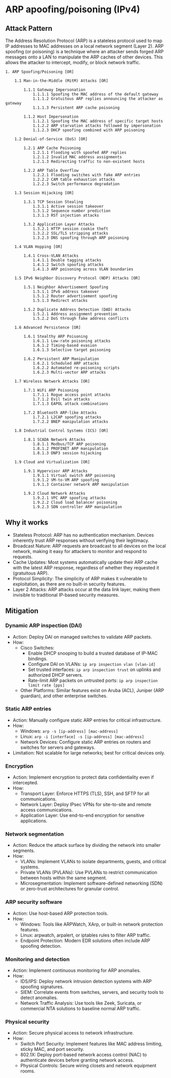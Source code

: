 # ARP apoofing/poisoning (IPv4)

## Attack Pattern

The Address Resolution Protocol (ARP) is a stateless protocol used to map IP addresses to MAC addresses on a local network segment (Layer 2). ARP spoofing (or poisoning) is a technique where an attacker sends forged ARP messages onto a LAN to manipulate the ARP caches of other devices. This allows the attacker to intercept, modify, or block network traffic.

```text
1. ARP Spoofing/Poisoning [OR]

    1.1 Man-in-the-Middle (MitM) Attacks [OR]
    
        1.1.1 Gateway Impersonation
            1.1.1.1 Spoofing the MAC address of the default gateway
            1.1.1.2 Gratuitous ARP replies announcing the attacker as gateway
            1.1.1.3 Persistent ARP cache poisoning
            
        1.1.2 Host Impersonation
            1.1.2.1 Spoofing the MAC address of specific target hosts
            1.1.2.2 ARP starvation attacks followed by impersonation
            1.1.2.3 DHCP spoofing combined with ARP poisoning
            
    1.2 Denial-of-Service (DoS) [OR]
    
        1.2.1 ARP Cache Poisoning
            1.2.1.1 Flooding with spoofed ARP replies
            1.2.1.2 Invalid MAC address assignments
            1.2.1.3 Redirecting traffic to non-existent hosts
            
        1.2.2 ARP Table Overflow
            1.2.2.1 Flooding switches with fake ARP entries
            1.2.2.2 CAM table exhaustion attacks
            1.2.2.3 Switch performance degradation
            
    1.3 Session Hijacking [OR]
    
        1.3.1 TCP Session Stealing
            1.3.1.1 Active session takeover
            1.3.1.2 Sequence number prediction
            1.3.1.3 RST injection attacks
            
        1.3.2 Application Layer Attacks
            1.3.2.1 HTTP session cookie theft
            1.3.2.2 SSL/TLS stripping attacks
            1.3.2.3 DNS spoofing through ARP poisoning
            
    1.4 VLAN Hopping [OR]
    
        1.4.1 Cross-VLAN Attacks
            1.4.1.1 Double tagging attacks
            1.4.1.2 Switch spoofing attacks
            1.4.1.3 ARP poisoning across VLAN boundaries
            
    1.5 IPv6 Neighbor Discovery Protocol (NDP) Attacks [OR]
    
        1.5.1 Neighbor Advertisement Spoofing
            1.5.1.1 IPv6 address takeover
            1.5.1.2 Router advertisement spoofing
            1.5.1.3 Redirect attacks
            
        1.5.2 Duplicate Address Detection (DAD) Attacks
            1.5.2.1 Address assignment prevention
            1.5.2.2 DoS through fake address conflicts
            
    1.6 Advanced Persistence [OR]
    
        1.6.1 Stealthy ARP Poisoning
            1.6.1.1 Low-rate poisoning attacks
            1.6.1.2 Timing-based evasion
            1.6.1.3 Selective target poisoning
            
        1.6.2 Persistent ARP Manipulation
            1.6.2.1 Scheduled ARP attacks
            1.6.2.2 Automated re-poisoning scripts
            1.6.2.3 Multi-vector ARP attacks
            
    1.7 Wireless Network Attacks [OR]
    
        1.7.1 WiFi ARP Poisoning
            1.7.1.1 Rogue access point attacks
            1.7.1.2 Evil twin attacks
            1.7.1.3 EAPOL attack combinations
            
        1.7.2 Bluetooth ARP-like Attacks
            1.7.2.1 L2CAP spoofing attacks
            1.7.2.2 BNEP manipulation attacks
            
    1.8 Industrial Control Systems (ICS) [OR]
    
        1.8.1 SCADA Network Attacks
            1.8.1.1 Modbus/TCP ARP poisoning
            1.8.1.2 PROFINET ARP manipulation
            1.8.1.3 DNP3 session hijacking
            
    1.9 Cloud and Virtualization [OR]
    
        1.9.1 Hypervisor ARP Attacks
            1.9.1.1 Virtual switch ARP poisoning
            1.9.1.2 VM-to-VM ARP spoofing
            1.9.1.3 Container network ARP manipulation
            
        1.9.2 Cloud Network Attacks
            1.9.2.1 VPC ARP spoofing attacks
            1.9.2.2 Cloud load balancer poisoning
            1.9.2.3 SDN controller ARP manipulation
```

## Why it works

-   Stateless Protocol: ARP has no authentication mechanism. Devices inherently trust ARP responses without verifying their legitimacy.
-   Broadcast Nature: ARP requests are broadcast to all devices on the local network, making it easy for attackers to monitor and respond to requests.
-   Cache Updates: Most systems automatically update their ARP cache with the latest ARP response, regardless of whether they requested it (gratuitous ARP).
-   Protocol Simplicity: The simplicity of ARP makes it vulnerable to exploitation, as there are no built-in security features.
-   Layer 2 Attacks: ARP attacks occur at the data link layer, making them invisible to traditional IP-based security measures.

## Mitigation

### Dynamic ARP inspection (DAI)
-   Action: Deploy DAI on managed switches to validate ARP packets.
-   How:
    -   Cisco Switches:
        -   Enable DHCP snooping to build a trusted database of IP-MAC bindings.
        -   Configure DAI on VLANs: `ip arp inspection vlan [vlan-id]`
        -   Set trusted interfaces: `ip arp inspection trust` on uplinks and authorized DHCP servers.
        -   Rate-limit ARP packets on untrusted ports: `ip arp inspection limit rate [pps]`
    -   Other Platforms: Similar features exist on Aruba (ACL), Juniper (ARP guardian), and other enterprise switches.

### Static ARP entries
-   Action: Manually configure static ARP entries for critical infrastructure.
-   How:
    -   Windows: `arp -s [ip-address] [mac-address]`
    -   Linux: `arp -i [interface] -s [ip-address] [mac-address]`
    -   Network Devices: Configure static ARP entries on routers and switches for servers and gateways.
-   Limitation: Not scalable for large networks; best for critical devices only.

### Encryption
-   Action: Implement encryption to protect data confidentiality even if intercepted.
-   How:
    -   Transport Layer: Enforce HTTPS (TLS), SSH, and SFTP for all communications.
    -   Network Layer: Deploy IPsec VPNs for site-to-site and remote access communications.
    -   Application Layer: Use end-to-end encryption for sensitive applications.

### Network segmentation
-   Action: Reduce the attack surface by dividing the network into smaller segments.
-   How:
    -   VLANs: Implement VLANs to isolate departments, guests, and critical systems.
    -   Private VLANs (PVLANs): Use PVLANs to restrict communication between hosts within the same segment.
    -   Microsegmentation: Implement software-defined networking (SDN) or zero-trust architectures for granular control.

### ARP security software
-   Action: Use host-based ARP protection tools.
-   How:
    -   Windows: Tools like ARPWatch, XArp, or built-in network protection features.
    -   Linux: arpwatch, arpalert, or iptables rules to filter ARP traffic.
    -   Endpoint Protection: Modern EDR solutions often include ARP spoofing detection.

### Monitoring and detection
-   Action: Implement continuous monitoring for ARP anomalies.
-   How:
    -   IDS/IPS: Deploy network intrusion detection systems with ARP spoofing signatures.
    -   SIEM: Correlate events from switches, servers, and security tools to detect anomalies.
    -   Network Traffic Analysis: Use tools like Zeek, Suricata, or commercial NTA solutions to baseline normal ARP traffic.

### Physical security
-   Action: Secure physical access to network infrastructure.
-   How:
    -   Switch Port Security: Implement features like MAC address limiting, sticky MAC, and port security.
    -   802.1X: Deploy port-based network access control (NAC) to authenticate devices before granting network access.
    -   Physical Controls: Secure wiring closets and network equipment rooms.